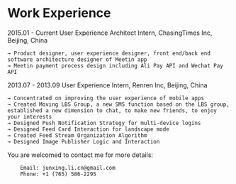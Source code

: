 # Work Experience

2015.01 - Current	User Experience Architect Intern, ChasingTimes Inc, Beijing, China

	→ Product designer, user experience designer, front end/back end software architecture designer of Meetin app
	→ Meetin payment process design including Ali Pay API and Wechat Pay API


2013.07 - 2013.09	User Experience Intern, Renren Inc, Beijing, China

	→ Concentrated on improving the user experience of mobile apps
	→ Created Moving LBS Group, a new SMS function based on the LBS group, established a new dimension to chat, to make new friends, to enjoy your interests
	→ Designed Push Notification Strategy for multi-device logins
	→ Designed Feed Card Interaction for landscape mode
	→ Created Feed Stream Organization Algorithm
	→ Designed Image Publisher Logic and Interaction



You are welcomed to contact me for more details:

		Email: junxing.li.cn@gmail.com
		Phone: +1 (765) 586-2295
